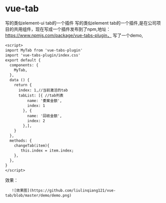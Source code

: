 # vue-tab
写的类似element-ui tab的一个插件
写的类似element tab的一个插件,是在公司项目的共用组件，现在写成一个插件发布到了npm,地址：https://www.npmjs.com/package/vue-tabs-plugin，
写了一个demo,
    <template>
      <div>
        <MyTab :tabIndex="index" :tabList="tabList" @changeTab="changeTab"></MyTab>
      </div>
    </template>

    <script>
    import MyTab from 'vue-tabs-plugin'
    import 'vue-tabs-plugin/index.css'
    export default {
      components: {
        MyTab,
      },
      data () {
        return {
          index: 1,//当前激活的tab
          tabList: [{ //tab列表
              name: '委案金额',
              index: 1
            }, {
              name: '回收金额',
              index: 2
            },],
        }
      },
      methods: {
        changeTab(item){
           this.index = item.index;
        },
      },
    }
    </script>
效果：


       ![效果图](https://github.com/liulinqiang121/vue-tab/blob/master/demo/demo.png)
      

